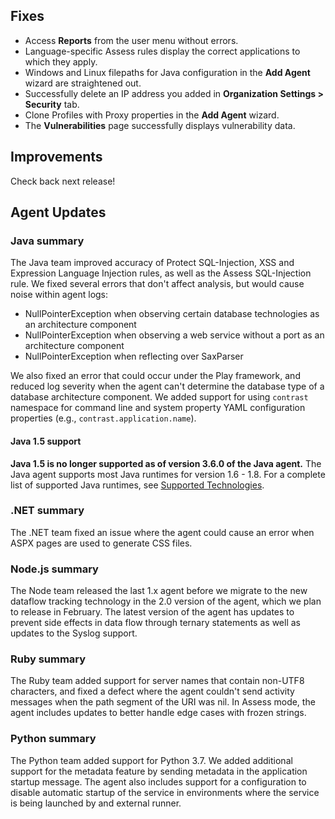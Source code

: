 <!--
title: "Contrast 3.6.0 - January 2019"
description: "Contrast 3.6.0 January 2019"
tags: "3.6.0 January Release Notes"
-->


## Fixes

* Access **Reports** from the user menu without errors. 
* Language-specific Assess rules display the correct applications to which they apply.  
* Windows and Linux filepaths for Java configuration in the **Add Agent** wizard are straightened out.
* Successfully delete an IP address you added in **Organization Settings > Security** tab.
* Clone Profiles with Proxy properties in the **Add Agent** wizard.
* The **Vulnerabilities** page successfully displays vulnerability data.

## Improvements

Check back next release! 

## Agent Updates

### Java summary 

The Java team improved accuracy of Protect SQL-Injection, XSS and Expression Language Injection rules, as well as the Assess SQL-Injection rule. We fixed several errors that don't affect analysis, but would cause noise within agent logs: 
* NullPointerException when observing certain database technologies as an architecture component
* NullPointerException when observing a web service without a port as an architecture component
* NullPointerException when reflecting over SaxParser

We also fixed an error that could occur under the Play framework, and reduced log severity when the agent can't determine the database type of a database architecture component. We added support for using `contrast` namespace for command line and system property YAML configuration properties (e.g., `contrast.application.name`). 

#### Java 1.5 support

**Java 1.5 is no longer supported as of version 3.6.0 of the Java agent.** The Java agent supports most Java runtimes for version 1.6 - 1.8. For a complete list of supported Java runtimes, see 
[Supported Technologies](https://docs.contrastsecurity.com/installation-java.html#java-supported).

### .NET summary 

The .NET team fixed an issue where the agent could cause an error when ASPX pages are used to generate CSS files.

### Node.js summary 

The Node team released the last 1.x agent before we migrate to the new dataflow tracking technology in the 2.0 version of the agent, which we plan to release in February. The latest version of the agent has updates to prevent side effects in data flow through ternary statements as well as updates to the Syslog support.

### Ruby summary 

The Ruby team added support for server names that contain non-UTF8 characters, and fixed a defect where the agent couldn't send activity messages when the path segment of the URI was nil. In Assess mode, the agent includes updates to better handle edge cases with frozen strings.

### Python summary

The Python team added support for Python 3.7. We added additional support for the metadata feature by sending metadata in the application startup message. The agent also includes support for a configuration to disable automatic startup of the service in environments where the service is being launched by and external runner.


